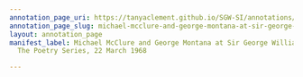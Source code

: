 ```yaml
---
annotation_page_uri: https://tanyaclement.github.io/SGW-SI/annotations/michael-mcclure-and-george-montana-at-sir-george-williams-university-the-poetry-series-22-march-1968-canvas-1-michael-mcclure.json
annotation_page_slug: michael-mcclure-and-george-montana-at-sir-george-williams-university-the-poetry-series-22-march-1968-canvas-1-michael-mcclure
layout: annotation_page
manifest_label: Michael McClure and George Montana at Sir George Williams University,
  The Poetry Series, 22 March 1968

---
```


